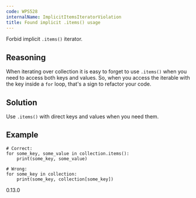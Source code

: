 ```yaml
---
code: WPS528
internalName: ImplicitItemsIteratorViolation
title: Found implicit .items() usage
---
```


Forbid implicit `.items()` iterator.

## Reasoning
When iterating over collection it is easy to forget to use
`.items()` when you need to access both keys and values. So, when
you access the iterable with the key inside a `for` loop, that's a
sign to refactor your code.

## Solution
Use `.items()` with direct keys and values when you need them.

## Example

    # Correct:
    for some_key, some_value in collection.items():
        print(some_key, some_value)
    
    # Wrong:
    for some_key in collection:
        print(some_key, collection[some_key])

<div class="versionadded">

0.13.0

</div>